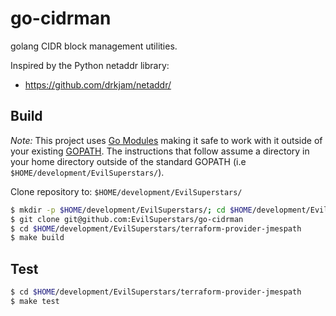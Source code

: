 # go-cidrman
golang CIDR block management utilities.

Inspired by the Python netaddr library:
* https://github.com/drkjam/netaddr/

## Build

*Note:* This project uses [Go Modules](https://blog.golang.org/using-go-modules) making it safe to work with it outside of your existing [GOPATH](http://golang.org/doc/code.html#GOPATH). The instructions that follow assume a directory in your home directory outside of the standard GOPATH (i.e `$HOME/development/EvilSuperstars/`).

Clone repository to: `$HOME/development/EvilSuperstars/`

```sh
$ mkdir -p $HOME/development/EvilSuperstars/; cd $HOME/development/EvilSuperstars/
$ git clone git@github.com:EvilSuperstars/go-cidrman
$ cd $HOME/development/EvilSuperstars/terraform-provider-jmespath
$ make build
```

## Test

```sh
$ cd $HOME/development/EvilSuperstars/terraform-provider-jmespath
$ make test
```
